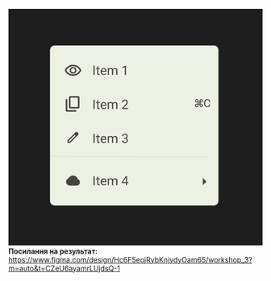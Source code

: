 ![Logo](menu.png)
**Посилання на результат:**
https://www.figma.com/design/Hc6F5eojRybKnjydyOam65/workshop_3?m=auto&t=CZeU6ayamrLUjdsQ-1
